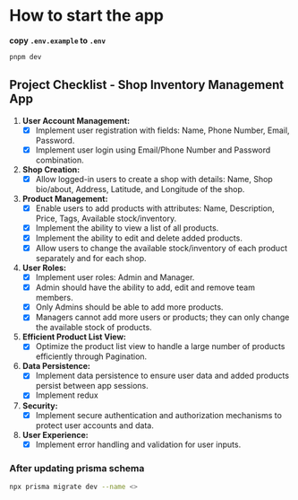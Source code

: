 # How to start the app

**copy `.env.example` to `.env`**

```bash
pnpm dev

```

## Project Checklist - Shop Inventory Management App

1. **User Account Management:**
   - [x] Implement user registration with fields: Name, Phone Number, Email, Password.
   - [x] Implement user login using Email/Phone Number and Password combination.

2. **Shop Creation:**
   - [x] Allow logged-in users to create a shop with details: Name, Shop bio/about, Address, Latitude, and Longitude of the shop.

3. **Product Management:**
   - [x] Enable users to add products with attributes: Name, Description, Price, Tags, Available stock/inventory.
   - [x] Implement the ability to view a list of all products.
   - [x] Implement the ability to edit and delete added products.
   - [x] Allow users to change the available stock/inventory of each product separately and for each shop.

4. **User Roles:**
   - [x] Implement user roles: Admin and Manager.
   - [x] Admin should have the ability to add, edit and remove team members.
   - [x] Only Admins should be able to add more products.
   - [x] Managers cannot add more users or products; they can only change the available stock of products.

5. **Efficient Product List View:**
   - [x] Optimize the product list view to handle a large number of products efficiently through Pagination.

6. **Data Persistence:**
   - [x] Implement data persistence to ensure user data and added products persist between app sessions.
   - [x] Implement redux

7. **Security:**
   - [x] Implement secure authentication and authorization mechanisms to protect user accounts and data.

8. **User Experience:**
   - [x] Implement error handling and validation for user inputs.

### After updating prisma schema

```sh
npx prisma migrate dev --name <>
```
